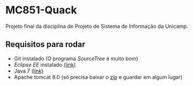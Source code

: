 MC851-Quack
=============

Projeto final da disciplina de Projeto de Sistema de Informação da Unicamp.


Requisitos para rodar
----
- Git instalado (O programa *SourceTree* é muito bom)
- *Eclipse EE* instalado [(link)](https://www.eclipse.org/downloads/packages/eclipse-ide-java-ee-developers/lunar)
- Java 7 [(link)](https://www.java.com/en/)
- Apache tomcat 8.0 (só precisa baixar o [zip](http://tomcat.apache.org/download-80.cgi) e guardar em algum lugar)
